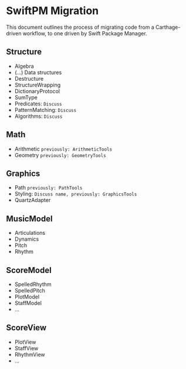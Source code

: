 # SwiftPM Migration

This document outlines the process of migrating code from a Carthage-driven workflow, to one driven by Swift Package Manager.

## Structure
- Algebra
- (...) Data structures
- Destructure
- StructureWrapping
- DictionaryProtocol
- SumType
- Predicates: `Discuss`
- PatternMatching: `Discuss`
- Algorithms: `Discuss`

## Math
- Arithmetic `previously: ArithmeticTools`
- Geometry `previously: GeometryTools`

## Graphics
- Path `previously: PathTools`
- Styling: `Discuss name, previously: GraphicsTools`
- QuartzAdapter

## MusicModel
- Articulations
- Dynamics
- Pitch
- Rhythm

## ScoreModel
- SpelledRhythm
- SpelledPitch
- PlotModel
- StaffModel
- ...

## ScoreView
- PlotView
- StaffView
- RhythmView
- ...
